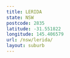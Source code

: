 ```yaml
---
title: LERIDA
state: NSW
postcode: 2835
latitude: -31.551822
longitude: 145.406579
url: /nsw/lerida/
layout: suburb
---
```

